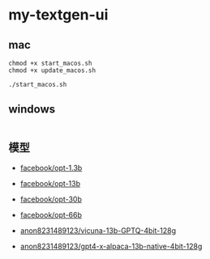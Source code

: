 # my-textgen-ui

## mac

```shell
chmod +x start_macos.sh
chmod +x update_macos.sh

./start_macos.sh
```

## windows

```shell
```

## 模型
- [facebook/opt-1.3b](https://huggingface.co/facebook/opt-1.3b)
- [facebook/opt-13b](https://huggingface.co/facebook/opt-13b)
- [facebook/opt-30b](https://huggingface.co/facebook/opt-30b)
- [facebook/opt-66b](https://huggingface.co/facebook/opt-66b)

- [anon8231489123/vicuna-13b-GPTQ-4bit-128g](https://huggingface.co/anon8231489123/vicuna-13b-GPTQ-4bit-128g)
- [anon8231489123/gpt4-x-alpaca-13b-native-4bit-128g](https://huggingface.co/anon8231489123/gpt4-x-alpaca-13b-native-4bit-128g)
